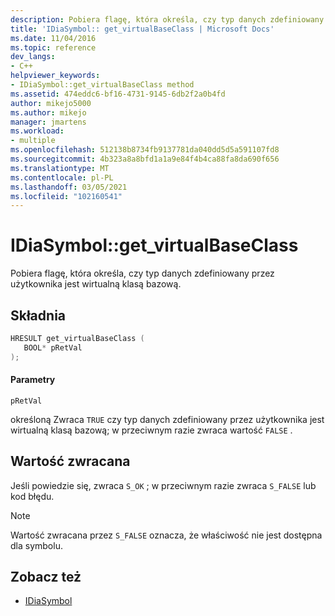 ```yaml
---
description: Pobiera flagę, która określa, czy typ danych zdefiniowany przez użytkownika jest wirtualną klasą bazową.
title: 'IDiaSymbol:: get_virtualBaseClass | Microsoft Docs'
ms.date: 11/04/2016
ms.topic: reference
dev_langs:
- C++
helpviewer_keywords:
- IDiaSymbol::get_virtualBaseClass method
ms.assetid: 474eddc6-bf16-4731-9145-6db2f2a0b4fd
author: mikejo5000
ms.author: mikejo
manager: jmartens
ms.workload:
- multiple
ms.openlocfilehash: 512138b8734fb9137781da040dd5d5a591107fd8
ms.sourcegitcommit: 4b323a8a8bfd1a1a9e84f4b4ca88fa8da690f656
ms.translationtype: MT
ms.contentlocale: pl-PL
ms.lasthandoff: 03/05/2021
ms.locfileid: "102160541"
---
```

# <a name="idiasymbolget_virtualbaseclass"></a>IDiaSymbol::get_virtualBaseClass
Pobiera flagę, która określa, czy typ danych zdefiniowany przez użytkownika jest wirtualną klasą bazową.

## <a name="syntax"></a>Składnia

```C++
HRESULT get_virtualBaseClass ( 
   BOOL* pRetVal
);
```

#### <a name="parameters"></a>Parametry
 `pRetVal`

określoną Zwraca `TRUE` czy typ danych zdefiniowany przez użytkownika jest wirtualną klasą bazową; w przeciwnym razie zwraca wartość `FALSE` .

## <a name="return-value"></a>Wartość zwracana
 Jeśli powiedzie się, zwraca `S_OK` ; w przeciwnym razie zwraca `S_FALSE` lub kod błędu.

> [!NOTE]
> Wartość zwracana przez `S_FALSE` oznacza, że właściwość nie jest dostępna dla symbolu.

## <a name="see-also"></a>Zobacz też
- [IDiaSymbol](../../debugger/debug-interface-access/idiasymbol.md)
